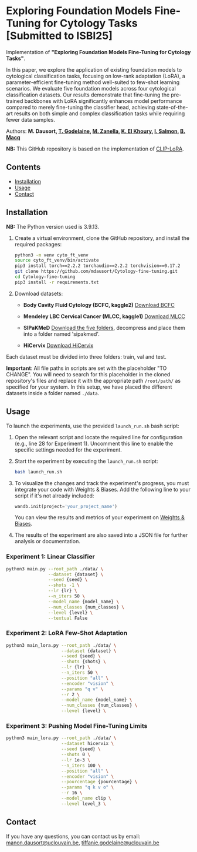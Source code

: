# Exploring Foundation Models Fine-Tuning for Cytology Tasks [Submitted to ISBI25]

Implementation of **"Exploring Foundation Models Fine-Tuning for Cytology Tasks"**.

In this paper, we explore the application of existing foundation models to cytological classification tasks, focusing on low-rank adaptation (LoRA), a parameter-efficient fine-tuning method well-suited to few-shot learning scenarios. We evaluate five foundation models across four cytological classification datasets. Our results demonstrate that fine-tuning the pre-trained backbones with LoRA significantly enhances model performance compared to merely fine-tuning the classifier head, achieving state-of-the-art results on both simple and complex classification tasks while requiring fewer data samples.

Authors: **M. Dausort, [T. Godelaine](https://scholar.google.com/citations?user=xKcPd0oAAAAJ&hl=en&oi=ao), [M. Zanella](https://scholar.google.com/citations?user=FIoE9YIAAAAJ&hl=fr&oi=ao), [K. El Khoury](https://scholar.google.be/citations?user=UU_keGAAAAAJ&hl=fr), [I. Salmon](https://scholar.google.be/citations?user=S1dmusUAAAAJ&hl=en), [B. Macq](https://scholar.google.be/citations?user=H9pGN70AAAAJ&hl=fr)**

**NB:** This GitHub repository is based on the implementation of [CLIP-LoRA](https://github.com/MaxZanella/CLIP-LoRA). 

## Contents 

- [Installation](#installation)
- [Usage](#usage)
- [Contact](#contact)

## Installation 

**NB:** The Python version used is 3.9.13.

1. Create a virtual environment, clone the GitHub repository, and install the required packages:
   ```bash
   python3 -m venv cyto_ft_venv
   source cyto_ft_venv/bin/activate
   pip3 install torch==2.2.2 torchaudio==2.2.2 torchvision==0.17.2
   git clone https://github.com/mdausort/Cytology-fine-tuning.git
   cd Cytology-fine-tuning
   pip3 install -r requirements.txt
   ```

2. Download datasets:

   - **Body Cavity Fluid Cytology (BCFC, kaggle2)**
     [Download BCFC](https://www.kaggle.com/datasets/cmacus/body-cavity-fluid-cytology-images)

   - **Mendeley LBC Cervical Cancer (MLCC, kaggle1)**
     [Download MLCC](https://www.kaggle.com/datasets/blank1508/mendeley-lbc-cervical-cancer-)

   - **SIPaKMeD**
     [Download the five folders](https://www.kaggle.com/datasets/prahladmehandiratta/cervical-cancer-largest-dataset-sipakmed), decompress and place them into a folder named 'sipakmed'.

   - **HiCervix**
     [Download HiCervix](https://zenodo.org/records/11087263)


Each dataset must be divided into three folders: train, val and test.

**Important**: All file paths in scripts are set with the placeholder "TO CHANGE". You will need to search for this placeholder in the cloned repository's files and replace it with the appropriate path ```/root/path/``` as specified for your system. In this setup, we have placed the different datasets inside a folder named `./data`.

## Usage 

To launch the experiments, use the provided `launch_run.sh` bash script:

1. Open the relevant script and locate the required line for configuration (e.g., line 28 for Experiment 1). Uncomment this line to enable the specific settings needed for the experiment.
2. Start the experiment by executing the `launch_run.sh` script:

   ```bash
   bash launch_run.sh
   ```

3. To visualize the changes and track the experiment's progress, you must integrate your code with Weights & Biases. Add the following line to your script if it's not already included:
   ```python
   wandb.init(project='your_project_name')
   ```
   You can view the results and metrics of your experiment on [Weights & Biases](https://wandb.ai/site).

4. The results of the experiment are also saved into a JSON file for further analysis or documentation.


### Experiment 1: Linear Classifier

```bash
python3 main.py --root_path ./data/ \
                --dataset {dataset} \
                --seed {seed} \
                --shots -1 \
                --lr {lr} \
                --n_iters 50 \
                --model_name {model_name} \
                --num_classes {num_classes} \
                --level {level} \
                --textual False
```

### Experiment 2: LoRA Few-Shot Adaptation

```bash
python3 main_lora.py --root_path ./data/ \
                     --dataset {dataset} \
                     --seed {seed} \
                     --shots {shots} \
                     --lr {lr} \
                     --n_iters 50 \
                     --position "all" \
                     --encoder "vision" \
                     --params "q v" \
                     --r 2 \
                     --model_name {model_name} \
                     --num_classes {num_classes} \
                     --level {level} \
```

### Experiment 3: Pushing Model Fine-Tuning Limits

```bash
python3 main_lora.py --root_path ./data/ \
                     --dataset hicervix \
                     --seed {seed} \
                     --shots 0 \
                     --lr 1e-3 \
                     --n_iters 100 \
                     --position "all" \
                     --encoder "vision" \
                     --pourcentage {pourcentage} \
                     --params "q k v o" \
                     --r 16 \
                     --model_name clip \
                     --level level_3 \
```

## Contact 

If you have any questions, you can contact us by email: manon.dausort@uclouvain.be, tiffanie.godelaine@uclouvain.be
